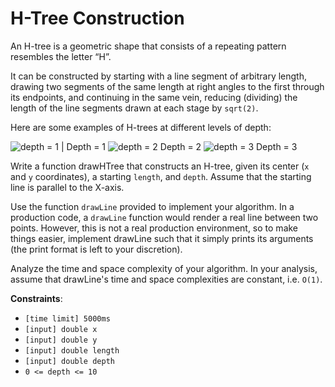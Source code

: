 <h1>H-Tree Construction</h1>
An H-tree is a geometric shape that consists of a repeating pattern resembles the letter “H”.

It can be constructed by starting with a line segment of arbitrary length, drawing two segments of the same length at right angles to the first through its endpoints, and continuing in the same vein, reducing (dividing) the length of the line segments drawn at each stage by `sqrt(2)`.

Here are some examples of H-trees at different levels of depth:

![depth = 1](https://www.pramp.com/img/content/img03.png) |
Depth = 1
![depth = 2](https://www.pramp.com/img/content/img04.png)
Depth = 2
![depth = 3](https://www.pramp.com/img/content/img05.png)
Depth = 3

Write a function drawHTree that constructs an H-tree, given its center (`x` and `y` coordinates), a starting `length`, and `depth`. Assume that the starting line is parallel to the X-axis.

Use the function `drawLine` provided to implement your algorithm. In a production code, a `drawLine` function would render a real line between two points. However, this is not a real production environment, so to make things easier, implement drawLine such that it simply prints its arguments (the print format is left to your discretion).

Analyze the time and space complexity of your algorithm. In your analysis, assume that drawLine's time and space complexities are constant, i.e. `O(1)`.

**Constraints**:
* `[time limit] 5000ms`
* `[input] double x`
* `[input] double y`
* `[input] double length`
* `[input] double depth`
* `0 <= depth <= 10`
